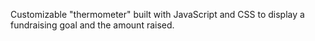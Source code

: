 Customizable "thermometer" built with JavaScript and CSS to display a fundraising goal and the amount raised. 
